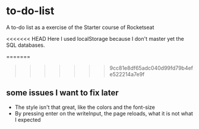 # to-do-list
A to-do list as a exercise of the Starter course of Rocketseat

<<<<<<< HEAD
Here I used localStorage because I don't master yet the SQL databases.

=======
>>>>>>> 9cc81e8df65adc040d99fd79b4efe522214a7e9f
## some issues I want to fix later

- The style isn't that great, like the colors and the font-size
- By pressing enter on the writeInput, the page reloads, what it is not what I expected
